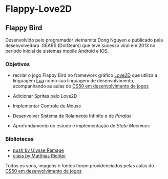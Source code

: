 # Flappy-Love2D

## Flappy Bird

Desenvolvido pelo programador vietnamita Dong Nguyen e publicado pela desenvolvedora .GEARS (DotGears) que teve sucesso viral em 2013 no periodo inicial de sistemas mobile Android e IOS.

### Objetivos

* recriar o jogo Flappy Bird no framework gráfico [Love2D](https://love2d.org/) que utiliza a linguagem [Lua](https://www.lua.org/) como sua linguagem de desenvolvimento, acompanhando as aulas do [CS50 em desenvolvimento de jogos](https://cs50.harvard.edu/games)

* Adicionar Sprites pelo Love2D
* Implementar Controle de Mouse
* Desenvolver Sistema de Rolamento Infinito e de *Paralax*
* Aprofundamento do estudo e implementação de *State Machines*

### Bibliotecas


* [push by Ulysse Ramage](https://github.com/Ulydev/push)
* [class by Matthias Richter](https://github.com/vrld/hump/tree/master)

Todos os sons, imagens e fontes foram providenciados pelas aulas do [CS50 em desenvolvimento de jogos](https://cs50.harvard.edu/games)
